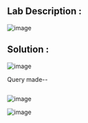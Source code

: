 ## Lab Description :

![image](https://github.com/ananthan05/Portswigger_labs/assets/140697378/d97abb25-5b6b-4aaa-b6ba-ce71d015ac37)


## Solution :

![image](https://github.com/ananthan05/Portswigger_labs/assets/140697378/070c5bdc-cab6-4391-a3e7-ff3d9ff73aaf)


Query made--

```sql

```


![image](https://github.com/ananthan05/Portswigger_labs/assets/140697378/aae2468e-fedd-42ac-9c38-90940406cb48)


![image](https://github.com/ananthan05/Portswigger_labs/assets/140697378/4686ffb9-00c0-4454-90f8-80bdd6ebe1d5)
